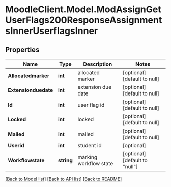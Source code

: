 # MoodleClient.Model.ModAssignGetUserFlags200ResponseAssignmentsInnerUserflagsInner

## Properties

Name | Type | Description | Notes
------------ | ------------- | ------------- | -------------
**Allocatedmarker** | **int** | allocated marker | [optional] [default to null]
**Extensionduedate** | **int** | extension due date | [optional] [default to null]
**Id** | **int** | user flag id | [optional] [default to null]
**Locked** | **int** | locked | [optional] [default to null]
**Mailed** | **int** | mailed | [optional] [default to null]
**Userid** | **int** | student id | [optional] 
**Workflowstate** | **string** | marking workflow state | [optional] [default to "null"]

[[Back to Model list]](../README.md#documentation-for-models) [[Back to API list]](../README.md#documentation-for-api-endpoints) [[Back to README]](../README.md)

